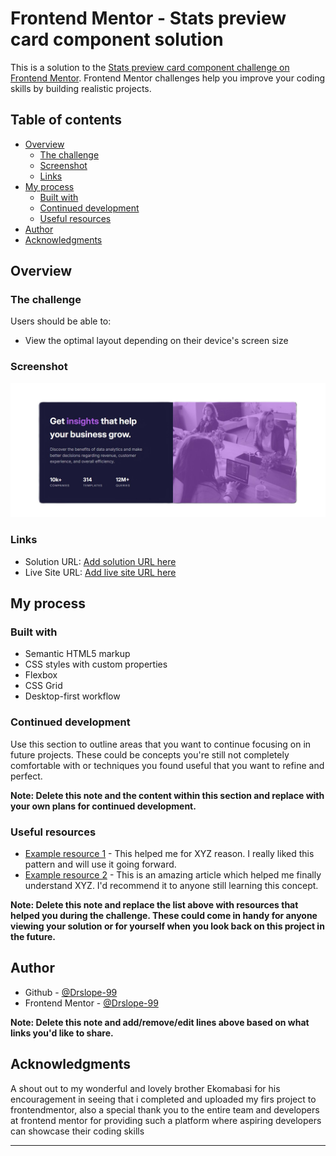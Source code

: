 # Frontend Mentor - Stats preview card component solution

This is a solution to the [Stats preview card component challenge on Frontend Mentor](https://www.frontendmentor.io/challenges/stats-preview-card-component-8JqbgoU62). Frontend Mentor challenges help you improve your coding skills by building realistic projects.

## Table of contents

- [Overview](#overview)
  - [The challenge](#the-challenge)
  - [Screenshot](#screenshot)
  - [Links](#links)
- [My process](#my-process)
  - [Built with](#built-with)
  - [Continued development](#continued-development)
  - [Useful resources](#useful-resources)
- [Author](#author)
- [Acknowledgments](#acknowledgments)

## Overview

### The challenge

Users should be able to:

- View the optimal layout depending on their device's screen size

### Screenshot

![](./images/preview-card-component.jpg)

### Links

- Solution URL: [Add solution URL here](https://github.com/Drslope-99/stats-preview-card-component-main)
- Live Site URL: [Add live site URL here](https://drslope-99.github.io/stats-preview-card-component-main/)

## My process

### Built with

- Semantic HTML5 markup
- CSS styles with custom properties
- Flexbox
- CSS Grid
- Desktop-first workflow

<!--
```html
<h1>Some HTML code I'm proud of</h1>
```

```css
.proud-of-this-css {
  color: papayawhip;
}
```

```js
const proudOfThisFunc = () => {
  console.log("🎉");
};
``` -->

<!-- If you want more help with writing markdown, we'd recommend checking out [The Markdown Guide](https://www.markdownguide.org/) to learn more.

**Note: Delete this note and the content within this section and replace with your own learnings.** -->

### Continued development

Use this section to outline areas that you want to continue focusing on in future projects. These could be concepts you're still not completely comfortable with or techniques you found useful that you want to refine and perfect.

**Note: Delete this note and the content within this section and replace with your own plans for continued development.**

### Useful resources

- [Example resource 1](https://www.example.com) - This helped me for XYZ reason. I really liked this pattern and will use it going forward.
- [Example resource 2](https://www.example.com) - This is an amazing article which helped me finally understand XYZ. I'd recommend it to anyone still learning this concept.

**Note: Delete this note and replace the list above with resources that helped you during the challenge. These could come in handy for anyone viewing your solution or for yourself when you look back on this project in the future.**

## Author

- Github - [@Drslope-99](https://github.com/Drslope-99)
- Frontend Mentor - [@Drslope-99](https://www.frontendmentor.io/profile/Drslope-99)
<!-- - Twitter - [@yourusername](https://www.twitter.com/yourusername) -->

**Note: Delete this note and add/remove/edit lines above based on what links you'd like to share.**

## Acknowledgments

A shout out to my wonderful and lovely brother Ekomabasi for his encouragement in seeing that i completed and uploaded my firs project to frontendmentor, also a special thank you to the entire team and developers at frontend mentor for providing such a platform where aspiring developers can showcase their coding skills

---
